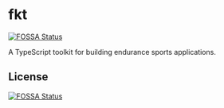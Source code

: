 # fkt
[![FOSSA Status](https://app.fossa.com/api/projects/git%2Bgithub.com%2Fopenendurance%2Ffkt.svg?type=shield)](https://app.fossa.com/projects/git%2Bgithub.com%2Fopenendurance%2Ffkt?ref=badge_shield)


A TypeScript toolkit for building endurance sports applications.


## License
[![FOSSA Status](https://app.fossa.com/api/projects/git%2Bgithub.com%2Fopenendurance%2Ffkt.svg?type=large)](https://app.fossa.com/projects/git%2Bgithub.com%2Fopenendurance%2Ffkt?ref=badge_large)